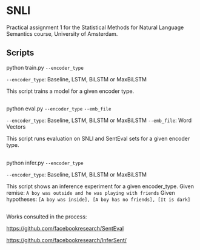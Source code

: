 # SNLI
Practical assignment 1 for the Statistical Methods for Natural Language Semantics course, University of Amsterdam.

## Scripts
python train.py `--encoder_type`

`--encoder_type`: Baseline, LSTM, BiLSTM or MaxBiLSTM

This script trains a model for a given encoder type.
##
python eval.py `--encoder_type` `--emb_file`

`--encoder_type`: Baseline, LSTM, BiLSTM or MaxBiLSTM
`--emb_file`:     Word Vectors

This script runs evaluation on SNLI and SentEval sets for a given encoder type.
##
python infer.py `--encoder_type`

`--encoder_type`: Baseline, LSTM, BiLSTM or MaxBiLSTM

This script shows an inference experiment for a given encoder_type.
Given remise:     `A boy was outside and he was playing with friends`
Given hypotheses: `[A boy was inside], [A boy has no friends], [It is dark]`

##

Works consulted in the process:

https://github.com/facebookresearch/SentEval

https://github.com/facebookresearch/InferSent/
